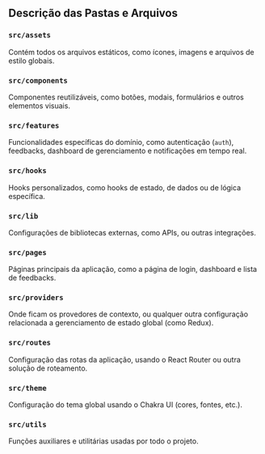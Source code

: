 ## Descrição das Pastas e Arquivos

### `src/assets`
Contém todos os arquivos estáticos, como ícones, imagens e arquivos de estilo globais.

### `src/components`
Componentes reutilizáveis, como botões, modais, formulários e outros elementos visuais.

### `src/features`
Funcionalidades específicas do domínio, como autenticação (`auth`), feedbacks, dashboard de gerenciamento e notificações em tempo real.

### `src/hooks`
Hooks personalizados, como hooks de estado, de dados ou de lógica específica.

### `src/lib`
Configurações de bibliotecas externas, como APIs, ou outras integrações.

### `src/pages`
Páginas principais da aplicação, como a página de login, dashboard e lista de feedbacks.

### `src/providers`
Onde ficam os provedores de contexto, ou qualquer outra configuração relacionada a gerenciamento de estado global (como Redux).

### `src/routes`
Configuração das rotas da aplicação, usando o React Router ou outra solução de roteamento.

### `src/theme`
Configuração do tema global usando o Chakra UI (cores, fontes, etc.).

### `src/utils`
Funções auxiliares e utilitárias usadas por todo o projeto.
